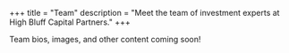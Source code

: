 +++
title = "Team"
description = "Meet the team of investment experts at High Bluff Capital Partners."
+++

Team bios, images, and other content coming soon!
